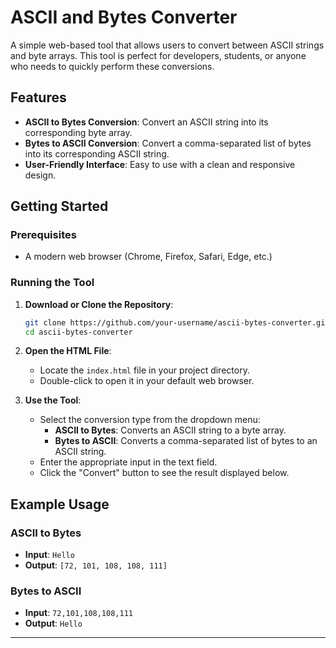 # ASCII and Bytes Converter

A simple web-based tool that allows users to convert between ASCII strings and byte arrays. This tool is perfect for developers, students, or anyone who needs to quickly perform these conversions.

## Features

- **ASCII to Bytes Conversion**: Convert an ASCII string into its corresponding byte array.
- **Bytes to ASCII Conversion**: Convert a comma-separated list of bytes into its corresponding ASCII string.
- **User-Friendly Interface**: Easy to use with a clean and responsive design.

## Getting Started

### Prerequisites

- A modern web browser (Chrome, Firefox, Safari, Edge, etc.)

### Running the Tool

1. **Download or Clone the Repository**:
    ```bash
    git clone https://github.com/your-username/ascii-bytes-converter.git
    cd ascii-bytes-converter
    ```

2. **Open the HTML File**:
    - Locate the `index.html` file in your project directory.
    - Double-click to open it in your default web browser.

3. **Use the Tool**:
    - Select the conversion type from the dropdown menu:
        - **ASCII to Bytes**: Converts an ASCII string to a byte array.
        - **Bytes to ASCII**: Converts a comma-separated list of bytes to an ASCII string.
    - Enter the appropriate input in the text field.
    - Click the "Convert" button to see the result displayed below.

## Example Usage

### ASCII to Bytes

- **Input**: `Hello`
- **Output**: `[72, 101, 108, 108, 111]`

### Bytes to ASCII

- **Input**: `72,101,108,108,111`
- **Output**: `Hello`

-----